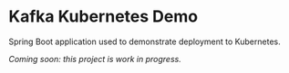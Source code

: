 # Kafka Kubernetes Demo

Spring Boot application used to demonstrate deployment to Kubernetes.

_Coming soon: this project is work in progress._

